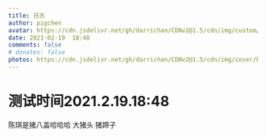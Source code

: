 ```yaml
---
title: 日志
author: pigchen
avatar: https://cdn.jsdelivr.net/gh/darrichan/CDNv2@1.5/cdn/img/custom/avatar.png
date: 2021-02-19  18:48
comments: false
# donates: false
photos: https://cdn.jsdelivr.net/gh/darrichan/CDNv2@1.5/cdn/img/cover/bgc2.jpg
---
```

# 测试时间2021.2.19.18:48
陈琪是猪八盖哈哈哈
大猪头 猪蹄子